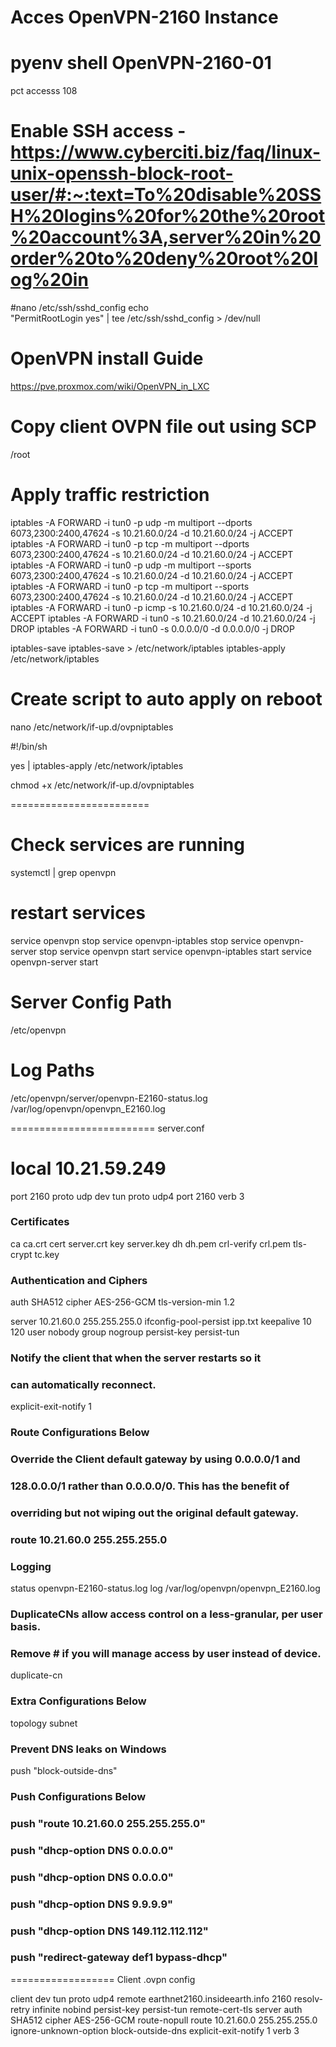 # Acces OpenVPN-2160 Instance
# pyenv shell OpenVPN-2160-01
pct accesss 108

# Enable SSH access - https://www.cyberciti.biz/faq/linux-unix-openssh-block-root-user/#:~:text=To%20disable%20SSH%20logins%20for%20the%20root%20account%3A,server%20in%20order%20to%20deny%20root%20log%20in
#nano /etc/ssh/sshd_config
echo \
"PermitRootLogin yes" | tee /etc/ssh/sshd_config > /dev/null 

# OpenVPN install Guide
https://pve.proxmox.com/wiki/OpenVPN_in_LXC

# Copy client OVPN file out using SCP
/root

# Apply traffic restriction
iptables -A FORWARD -i tun0 -p udp -m multiport --dports 6073,2300:2400,47624 -s 10.21.60.0/24 -d 10.21.60.0/24 -j ACCEPT
iptables -A FORWARD -i tun0 -p tcp -m multiport --dports 6073,2300:2400,47624 -s 10.21.60.0/24 -d 10.21.60.0/24 -j ACCEPT
iptables -A FORWARD -i tun0 -p udp -m multiport --sports 6073,2300:2400,47624 -s 10.21.60.0/24 -d 10.21.60.0/24 -j ACCEPT
iptables -A FORWARD -i tun0 -p tcp -m multiport --sports 6073,2300:2400,47624 -s 10.21.60.0/24 -d 10.21.60.0/24 -j ACCEPT
iptables -A FORWARD -i tun0 -p icmp -s 10.21.60.0/24 -d 10.21.60.0/24 -j ACCEPT
iptables -A FORWARD -i tun0 -s 10.21.60.0/24 -d 10.21.60.0/24 -j DROP
iptables -A FORWARD -i tun0 -s 0.0.0.0/0 -d 0.0.0.0/0 -j DROP

iptables-save
iptables-save > /etc/network/iptables
iptables-apply /etc/network/iptables

# Create script to auto apply on reboot
nano /etc/network/if-up.d/ovpniptables

#!/bin/sh

yes | iptables-apply /etc/network/iptables

chmod +x /etc/network/if-up.d/ovpniptables 

========================
# Check services are running
systemctl | grep openvpn

# restart services
service openvpn stop
service openvpn-iptables stop
service openvpn-server stop
service openvpn start
service openvpn-iptables start
service openvpn-server start

# Server Config Path
/etc/openvpn

# Log Paths
/etc/openvpn/server/openvpn-E2160-status.log
/var/log/openvpn/openvpn_E2160.log

========================= server.conf

# local 10.21.59.249
port 2160
proto udp
dev tun
proto udp4
port 2160
verb 3

### Certificates
ca ca.crt
cert server.crt
key server.key
dh dh.pem
crl-verify crl.pem
tls-crypt tc.key

### Authentication and Ciphers
auth SHA512
cipher AES-256-GCM
tls-version-min 1.2

server 10.21.60.0 255.255.255.0
ifconfig-pool-persist ipp.txt
keepalive 10 120
user nobody
group nogroup
persist-key
persist-tun

### Notify the client that when the server restarts so it
### can automatically reconnect.
explicit-exit-notify 1

### Route Configurations Below
### Override the Client default gateway by using 0.0.0.0/1 and
### 128.0.0.0/1 rather than 0.0.0.0/0. This has the benefit of
### overriding but not wiping out the original default gateway.
### route 10.21.60.0 255.255.255.0

### Logging
status openvpn-E2160-status.log
log /var/log/openvpn/openvpn_E2160.log

### DuplicateCNs allow access control on a less-granular, per user basis.
### Remove # if you will manage access by user instead of device.
duplicate-cn

### Extra Configurations Below
topology subnet

### Prevent DNS leaks on Windows
push "block-outside-dns"

### Push Configurations Below
### push "route 10.21.60.0 255.255.255.0"
### push "dhcp-option DNS 0.0.0.0"
### push "dhcp-option DNS 0.0.0.0"
### push "dhcp-option DNS 9.9.9.9"
### push "dhcp-option DNS 149.112.112.112"
### push "redirect-gateway def1 bypass-dhcp"

================== Client .ovpn config

client
dev tun
proto udp4
remote earthnet2160.insideearth.info 2160
resolv-retry infinite
nobind
persist-key
persist-tun
remote-cert-tls server
auth SHA512
cipher AES-256-GCM
route-nopull
route 10.21.60.0 255.255.255.0
ignore-unknown-option block-outside-dns
explicit-exit-notify 1
verb 3

